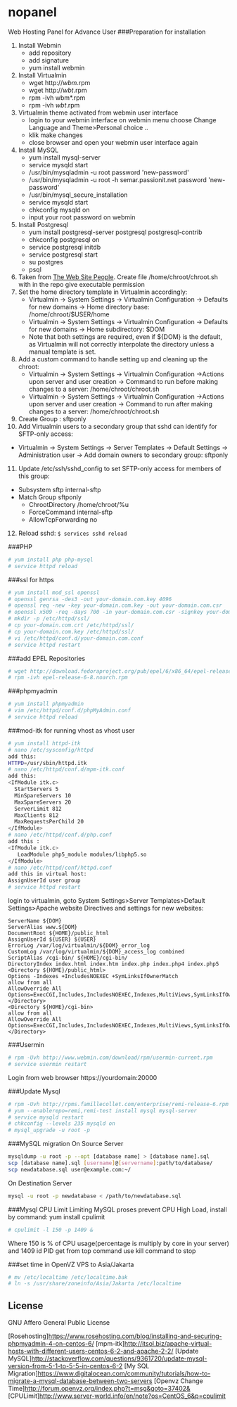 # nopanel
Web Hosting Panel for Advance User
###Preparation for installation
1. Install Webmin
   - add repository
   - add signature
   - yum install webmin
2. Install Virtualmin
   - wget http://*wbm*.rpm
   - wget http://*wbt*.rpm
   - rpm -ivh wbm*.rpm
   - rpm -ivh *wbt*.rpm
3. Virtualmin theme activated from webmin user interface
   - login to your webmin interface on webmin menu choose Change Language and Theme>Personal choice ..  
   - klik make changes
   - close browser and open your webmin user interface again
4. Install MySQL
   - yum install mysql-server
   - service mysqld start
   - /usr/bin/mysqladmin -u root password 'new-password'
   - /usr/bin/mysqladmin -u root -h semar.passionit.net password 'new-password'
   - /usr/bin/mysql_secure_installation
   - service mysqld start
   - chkconfig mysqld on
   - input your root password on webmin
5. Install Postgresql
   - yum install postgresql-server postgresql postgresql-contrib
   - chkconfig postgresql on
   - service postgresql initdb
   - service postgresql start
   - su postgres
   - psql
6. Taken from [The Web Site People]. Create file /home/chroot/chroot.sh with in the repo give executable permission
7. Set the home directory template in Virtualmin accordingly:
   - Virtualmin -> System Settings -> Virtualmin Configuration -> Defaults for new domains -> Home directory base: /home/chroot/$USER/home
   - Virtualmin -> System Settings -> Virtualmin Configuration -> Defaults for new domains -> Home subdirectory: $DOM
   - Note that both settings are required, even if ${DOM} is the default, as Virtualmin will not correctly interpolate the directory unless a manual template is set.
8. Add a custom command to handle setting up and cleaning up the chroot:
   - Virtualmin -> System Settings -> Virtualmin Configuration ->Actions upon server and user creation -> Command to run before making changes to a server: /home/chroot/chroot.sh
   - Virtualmin -> System Settings -> Virtualmin Configuration ->Actions upon server and user creation -> Command to run after making changes to a server: /home/chroot/chroot.sh
9. Create Group : sftponly
10. Add Virtualmin users to a secondary group that sshd can identify for SFTP-only access:
   - Virtualmin -> System Settings -> Server Templates -> Default Settings -> Administration user -> Add domain owners to secondary group: sftponly
11. Update /etc/ssh/sshd_config to set SFTP-only access for members of this group:
   - Subsystem       sftp    internal-sftp
   - Match Group sftponly
   	 - ChrootDirectory /home/chroot/%u
     - ForceCommand internal-sftp
     - AllowTcpForwarding no   

12. Reload sshd:
``
$ services sshd reload
``

###PHP
```sh
# yum install php php-mysql
# service httpd reload
```


###ssl for https
```sh
# yum install mod_ssl openssl
# openssl genrsa -des3 -out your-domain.com.key 4096
# openssl req -new -key your-domain.com.key -out your-domain.com.csr
# openssl x509 -req -days 700 -in your-domain.com.csr -signkey your-domain.com.key -out your-domain.com.crt
# mkdir -p /etc/httpd/ssl/
# cp your-domain.com.crt /etc/httpd/ssl/
# cp your-domain.com.key /etc/httpd/ssl/
# vi /etc/httpd/conf.d/your-domain.com.conf
# service httpd restart
```

###add EPEL Repositories
```sh
# wget http://download.fedoraproject.org/pub/epel/6/x86_64/epel-release-6-8.noarch.rpm
# rpm -ivh epel-release-6-8.noarch.rpm
```

###phpmyadmin
```sh
# yum install phpmyadmin
# vim /etc/httpd/conf.d/phpMyAdmin.conf
# service httpd reload
```

###mod-itk for running vhost as vhost user
```sh
# yum install httpd-itk
# nano /etc/sysconfig/httpd
add this:
HTTPD=/usr/sbin/httpd.itk
# nano /etc/httpd/conf.d/mpm-itk.conf
add this:
<IfModule itk.c>  
  StartServers 5  
  MinSpareServers 10  
  MaxSpareServers 20  
  ServerLimit 812
  MaxClients 812 
  MaxRequestsPerChild 20
</IfModule>
# nano /etc/httpd/conf.d/php.conf
add this :
<IfModule itk.c>
   LoadModule php5_module modules/libphp5.so
</IfModule>
# nano /etc/httpd/conf/httpd.conf
add this in virtual host:
AssignUserId user group
# service httpd restart
```
login to virtualmin, goto  System Settings>Server Templates>Default Settings>Apache website
Directives and settings for new websites:
```
ServerName ${DOM}
ServerAlias www.${DOM}
DocumentRoot ${HOME}/public_html
AssignUserId ${USER} ${USER}
ErrorLog /var/log/virtualmin/${DOM}_error_log
CustomLog /var/log/virtualmin/${DOM}_access_log combined
ScriptAlias /cgi-bin/ ${HOME}/cgi-bin/
DirectoryIndex index.html index.htm index.php index.php4 index.php5
<Directory ${HOME}/public_html>
Options -Indexes +IncludesNOEXEC +SymLinksIfOwnerMatch
allow from all
AllowOverride All Options=ExecCGI,Includes,IncludesNOEXEC,Indexes,MultiViews,SymLinksIfOwnerMatch
</Directory>
<Directory ${HOME}/cgi-bin>
allow from all
AllowOverride All Options=ExecCGI,Includes,IncludesNOEXEC,Indexes,MultiViews,SymLinksIfOwnerMatch
</Directory>
```


###Usermin
```sh
# rpm -Uvh http://www.webmin.com/download/rpm/usermin-current.rpm
# service usermin restart
```
Login from web browser https://yourdomain:20000

###Update Mysql
```sh
# rpm -Uvh http://rpms.famillecollet.com/enterprise/remi-release-6.rpm
# yum --enablerepo=remi,remi-test install mysql mysql-server
# service mysqld restart
# chkconfig --levels 235 mysqld on
# mysql_upgrade -u root -p
```
###MySQL migration 
On Source Server
```sh
mysqldump -u root -p --opt [database name] > [database name].sql
scp [database name].sql [username]@[servername]:path/to/database/
scp newdatabase.sql user@example.com:~/
```
On Destination Server
```sh
mysql -u root -p newdatabase < /path/to/newdatabase.sql
```
###Mysql CPU Limit
Limiting MySQL proses prevent CPU High Load, install by command: yum install cpulimit
```sh
# cpulimit -l 150 -p 1409 & 
```
Where 150 is % of CPU usage(percentage is multiply by core in your server) and 1409 id PID get from top command use kill command to stop

###set time in OpenVZ VPS to Asia/Jakarta
```sh
# mv /etc/localtime /etc/localtime.bak
# ln -s /usr/share/zoneinfo/Asia/Jakarta /etc/localtime
```

License
----

GNU Affero General Public License



[The Web Site People]:http://blog.thewebsitepeople.org/2012/10/virtualmin-sftp-chroot/
[The Geek Stuff]:http://www.thegeekstuff.com/2012/03/chroot-sftp-setup/
[Virtualmin Manual]:http://www.virtualmin.com/documentation/developer/prepost
[Rosehosting]https://www.rosehosting.com/blog/installing-and-securing-phpmyadmin-4-on-centos-6/
[mpm-itk]http://itsol.biz/apache-virtual-hosts-with-different-users-centos-6-2-and-apache-2-2/
[Update MySQL]http://stackoverflow.com/questions/9361720/update-mysql-version-from-5-1-to-5-5-in-centos-6-2
[My SQL Migration]https://www.digitalocean.com/community/tutorials/how-to-migrate-a-mysql-database-between-two-servers
[Openvz Change Time]http://forum.openvz.org/index.php?t=msg&goto=37402&
[CPULimit]http://www.server-world.info/en/note?os=CentOS_6&p=cpulimit